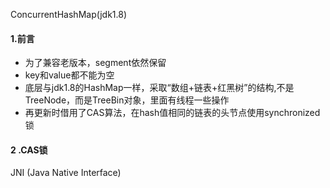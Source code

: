 ConcurrentHashMap(jdk1.8)

#### 1.前言

- 为了兼容老版本，segment依然保留
- key和value都不能为空
- 底层与jdk1.8的HashMap一样，采取“数组+链表+红黑树”的结构,不是TreeNode，而是TreeBin对象，里面有线程一些操作
- 再更新时借用了CAS算法，在hash值相同的链表的头节点使用synchronized锁

#### 2 .CAS锁







JNI (Java Native Interface)